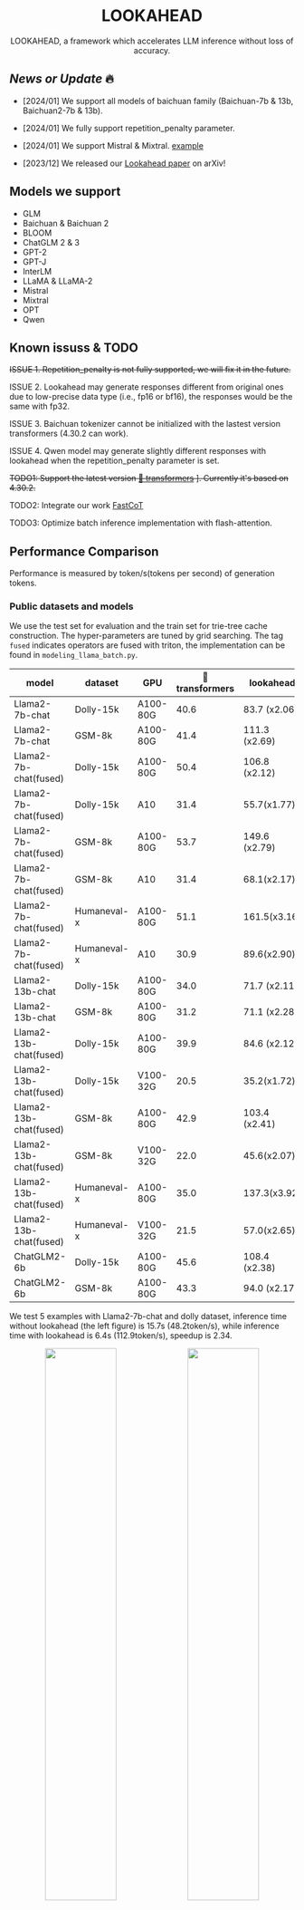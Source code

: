 

<h1 align="center">LOOKAHEAD</h1>


  
<p align="center">
   LOOKAHEAD, a framework which accelerates LLM inference without loss of accuracy.
</p>

<!-- [[Paper](https://arxiv.org/abs/2312.12728)] -->


## *News or Update* 🔥

- [2024/01] We support all models of baichuan family (Baichuan-7b & 13b, Baichuan2-7b & 13b).

- [2024/01] We fully support repetition_penalty parameter.

- [2024/01] We support Mistral & Mixtral. [example](https://github.com/alipay/PainlessInferenceAcceleration/blob/main/lookahead/examples/mixtral_example.py)

- [2023/12] We released our [Lookahead paper](https://arxiv.org/abs/2312.12728) on arXiv!



## Models we support 

- GLM
- Baichuan & Baichuan 2 
- BLOOM
- ChatGLM 2 & 3 
- GPT-2
- GPT-J
- InterLM
- LLaMA & LLaMA-2
- Mistral
- Mixtral 
- OPT
- Qwen

## Known issuss & TODO

<del> ISSUE 1. Repetition_penalty is not fully supported, we will fix it in the future.  </del>

ISSUE 2. Lookahead may generate responses different from original ones due to low-precise data type (i.e., fp16 or bf16), the responses would be the same with fp32.

ISSUE 3. Baichuan tokenizer cannot be initialized with the lastest version transformers (4.30.2 can work).

ISSUE 4. Qwen model may generate slightly different responses with lookahead when the repetition_penalty parameter is set.

<del> TODO1: Support the latest version  [🤗 transformers](https://github.com/huggingface/transformers) ]. Currently it's based on 4.30.2. </del>

TODO2: Integrate our work [FastCoT](https://arxiv.org/pdf/2311.08263.pdf)

TODO3: Optimize batch inference implementation with flash-attention.


## Performance Comparison

Performance is measured by token/s(tokens per second) of generation tokens.

### Public datasets and models

We use the test set for evaluation and the train set for trie-tree cache construction. The hyper-parameters are tuned by grid searching. The tag `fused` indicates operators are fused with triton, the implementation can be found in `modeling_llama_batch.py`.

| model                  | dataset     | GPU      | 🤗 transformers | lookahead    |
|------------------------|-------------|----------|-----------------|--------------|
| Llama2-7b-chat         | Dolly-15k   | A100-80G | 40.6            | 83.7 (x2.06)  |
| Llama2-7b-chat         | GSM-8k      | A100-80G | 41.4            | 111.3 (x2.69) |
| Llama2-7b-chat(fused)  | Dolly-15k   | A100-80G | 50.4            | 106.8 (x2.12) |
| Llama2-7b-chat(fused)  | Dolly-15k   | A10      | 31.4            | 55.7(x1.77) |
| Llama2-7b-chat(fused)  | GSM-8k      | A100-80G | 53.7            | 149.6 (x2.79) |
| Llama2-7b-chat(fused)  | GSM-8k      | A10      | 31.4            | 68.1(x2.17) |
| Llama2-7b-chat(fused)  | Humaneval-x | A100-80G | 51.1             | 161.5(x3.16) |
| Llama2-7b-chat(fused)  | Humaneval-x      | A10      | 30.9            | 89.6(x2.90) |
| Llama2-13b-chat        | Dolly-15k   | A100-80G | 34.0            | 71.7 (x2.11)  |
| Llama2-13b-chat        | GSM-8k      | A100-80G | 31.2            | 71.1 (x2.28)  |
| Llama2-13b-chat(fused) | Dolly-15k   | A100-80G | 39.9            | 84.6 (x2.12)  |
| Llama2-13b-chat(fused) | Dolly-15k   | V100-32G | 20.5            | 35.2(x1.72)  |
| Llama2-13b-chat(fused) | GSM-8k      | A100-80G | 42.9            | 103.4 (x2.41) |
| Llama2-13b-chat(fused) | GSM-8k      | V100-32G | 22.0            | 45.6(x2.07) |
| Llama2-13b-chat(fused) | Humaneval-x   | A100-80G | 35.0            | 137.3(x3.92)  |
| Llama2-13b-chat(fused) | Humaneval-x      | V100-32G | 21.5            | 57.0(x2.65) |
| ChatGLM2-6b            | Dolly-15k   | A100-80G | 45.6            | 108.4 (x2.38) |
| ChatGLM2-6b            | GSM-8k      | A100-80G | 43.3            | 94.0 (x2.17)  |


We test 5 examples with Llama2-7b-chat and dolly dataset, inference time without lookahead (the left figure) is 15.7s (48.2token/s), while inference time with lookahead is 6.4s (112.9token/s), speedup is 2.34.

[//]: # (![glm_without_lookahead]&#40;./lookahead/figures/llama_la_off.gif&#41;![glm_with_lookahead]&#40;./lookahead/figures/llama_la_on.gif&#41;)
[//]: # (<div align=center>)

[//]: # (<img src="./lookahead/figures/llama_la_off.gif" width="50%"><img src="./lookahead/figures/llama_la_on.gif" width="50%">)

[//]: # (</div>)
<div align=center>
<img src="https://github.com/alipay/PainlessInferenceAcceleration/blob/main/lookahead/figures/llama_la_off.gif" width="50%"><img src="https://github.com/alipay/PainlessInferenceAcceleration/blob/main/lookahead/figures/llama_la_on.gif" width="50%">
</div>



### Private datasets and models

We use the first 1000 samples for evaluation and the rest for trie-tree cache construction. The hyper-parameters are `decoding_length=128` and `branch_lenght=32`.

Our method could obtain significant acceleration in RAG (Retrieval Augmented Generation) scenarios. However, there is no real-life datasets available currently. Therefore, we only evaluate on our private datasets and models. 
AntGLM-10B is a LLM developed by Ant Group with [GLM](https://huggingface.co/THUDM/glm-10b-chinese) architecture. 

| model          | scenarios       | GPU | 🤗 transformers | Lookahead    |
|----------------|---------------|--|-----------------|--------------|
| AntGLM-10b     | Citizen Biz Agent     | A100-80G | 52.4            | 280.9(x5.36) |
| AntGLM-10b     | Citizen Biz Agent     | A10 | 20.3            | 105.1(x5.18) |
| AntGLM-10b     | Citizen Biz Agent     | V100-32G | 27.3            | 118.9(x4.36) |
| AntGLM-10b     | Enterprise Info QA    | A100-80G | 50.7            | 259.1(x5.11) |
| AntGLM-10b     | Health Suggestion     | A100-80G | 51.6            | 240.2(x4.66) |


[//]: # (![llama_without_lookahead]&#40;./lookahead/figures/glm_la_off.gif&#41;![llama_with_lookahead]&#40;./lookahead/figures/glm_la_on.gif&#41;)

We test 5 examples with AntGLM-10B and AntRag dataset, inference time without lookahead (the left figure) is 16.9s (33.8token/s), while inference time with lookahead is 3.9s (147.6token/s), speedup is 4.37.

[//]: # (<div align=center>)

[//]: # (<img src="./lookahead/figures/glm_la_off.gif" width="50%"><img src="./lookahead/figures/glm_la_on.gif" width="50%">)

[//]: # (</div>)

<div align=center>
<img src="https://github.com/alipay/PainlessInferenceAcceleration/blob/main/lookahead/figures/glm_la_off.gif" width="50%"><img src="https://github.com/alipay/PainlessInferenceAcceleration/blob/main/lookahead/figures/glm_la_on.gif" width="50%">
</div>

## Introduction

Our repo PIA (short for Painless Inference Acceleration) is used for LLM inference, it is based on [🤗 transformers](https://github.com/huggingface/transformers)  library.

- It uses an on-the-fly trie-tree cache to prepare hierarchical multi-branch drafts, without the demand for assist models (e.g., speculative decoding) or additional head training (e.g., block decoding). 
With the efficient hierarchical structure, we can lookahead tens fo branches, therefore significantly improve generated tokens in a forward pass.

- You can also benefit from our optimized fuesed operation kernels.

Note that our work is different from the other method named [lookahead decoding](https://github.com/hao-ai-lab/LookaheadDecoding). 


### Hierarchical multi-branch draft


![workflow](lookahead/figures/flow.png)


![mask](https://github.com/alipay/PainlessInferenceAcceleration/blob/main/lookahead/figures/dynamic.gif)


![construction](https://github.com/alipay/PainlessInferenceAcceleration/blob/main/lookahead/figures/trie_construct.gif)


![retrieve](https://github.com/alipay/PainlessInferenceAcceleration/blob/main/lookahead/figures/trie_retrieve.gif)


## Lincense

CC BY 4.0 (https://creativecommons.org/licenses/by/4.0/)

## Installation

1. Clone this repository and navigate to PainlessInferenceAcceleration
```
git clone https://github.com/alipay/PainlessInferenceAcceleration.git
cd PainlessInferenceAcceleration
```
2. Install Package
```
python setup.py install
```

## Quick Start


Below is an example for the simplest use of `lookahead` to inference:

```python

import torch
from transformers import AutoTokenizer


from lookahead.common.lookahead_cache import LookaheadCache
from lookahead.models.llama.modeling_llama import LlamaForCausalLM

model_dir = 'meta-llama/Llama-2-7b-chat-hf'
model = LlamaForCausalLM.from_pretrained(model_dir
                                         , cache_dir='./'
                                         , torch_dtype=torch.float16
                                         , low_cpu_mem_usage=True
                                         , device_map='auto'
                                         )
tokenizer = AutoTokenizer.from_pretrained(model_dir)

prompt = "Hello, I'm am conscious and"
inputs = tokenizer(prompt, return_tensors="pt")

output_ids = model.generate(input_ids=inputs.input_ids.cuda(),
                            attention_mask=inputs.attention_mask.cuda(),
                            max_new_tokens=256,
                            decoding_kwargs={'use_lookahead': True}
                            )
response = tokenizer.decode(output_ids[0].tolist())
print(f'{response=}')
```

To use `lookahead` with other models, we can run the scripts in the path `examples/`.
Each supported models are included and  can be used for correctness evaluation.

```shell
python [model name]_example.py
```

## Benchmarks

To evaluation speedup of `lookahead`, we can run the scripts in the path `benchmarks/`, the preprocess of datasets can be found in `benchmarks/preprocess_sample.py`. 

To inspect running details of lookahead, we can turn on `return_dict_in_generate`, i.e.,

```python
outputs = model.generate(...,
                        return_dict_in_generate=True
                        )
output_ids = outputs.sequences
kwargs = outputs.kwargs
# edls: short for effective decoding lengths, i.e., generate token count in a forward, therefore edls always >=1 ( even without lookahead, we will generate one token in a forward, so edls=1)
edls = kwargs['edls']
# dls: short of decoding lengths, i.e., token count in a forward, always >= 1. Note that it is set to 1 intead of prompt length in the prefill stage.
dls = kwargs['dls']
# fts: short for forward time(s), the first is the prefill time and others are decoding times.
fts = kwargs['fts']
#qts: short of query time(s), i.e., the time for retrieving a sub trie tree.
qts = kwargs['qts']
```


## Customize Model

<details>

<summary>To support a customize model, usually we only need add a few lines, here is a example for supporting Llama: </summary>

```python

from lookahead.common.pretrained_model import LookaheadPreTrainedModel
class LlamaPreTrainedModel(LookaheadPreTrainedModel):
    '''
    other code
    '''

class LlamaModel(LlamaPreTrainedModel):

    '''
    other code
    '''

    def forward(
            self,
            input_ids: torch.LongTensor = None,
            attention_mask: Optional[torch.Tensor] = None,
            position_ids: Optional[torch.LongTensor] = None,
            past_key_values: Optional[List[torch.FloatTensor]] = None,
            inputs_embeds: Optional[torch.FloatTensor] = None,
            use_cache: Optional[bool] = None,
            output_attentions: Optional[bool] = None,
            output_hidden_states: Optional[bool] = None,
            return_dict: Optional[bool] = None,
    ) -> Union[Tuple, BaseModelOutputWithPast]:

        '''
        other code
        '''

        """
        NOTE: adapt for lookahead
        lookahead always use a rank-4 tensor for attention_mask, then a minimum adaption for lookahead is routed by the rank,
        Lookahead: generate position_ids from attention_masks and set zero elements of the mask to -inf 
        """
        if attention_mask is not None and len(attention_mask.shape) == 4:
            # with lookahead
            position_ids = torch.sum(attention_mask, dim=-1).squeeze(1) - 1
            attention_mask = (1.0-attention_mask.to(inputs_embeds.dtype)) * torch.finfo(inputs_embeds.dtype).min
        else:
            # without lookahead, reuse the original code lines
            if position_ids is None:
                device = input_ids.device if input_ids is not None else inputs_embeds.device
                position_ids = torch.arange(
                    past_key_values_length, seq_length + past_key_values_length, dtype=torch.long, device=device
                )
                position_ids = position_ids.unsqueeze(0).view(-1, seq_length)
            else:
                position_ids = position_ids.view(-1, seq_length).long()

            if attention_mask is None:
                attention_mask = torch.ones(
                    (batch_size, seq_length_with_past), dtype=torch.bool, device=inputs_embeds.device
                )
            attention_mask = self._prepare_decoder_attention_mask(
                attention_mask, (batch_size, seq_length), inputs_embeds, past_key_values_length
            )
```

Note that the above adaption can not be used for batch inference, as generated token length of different samples may be varied. Adaption for batch 
inference can be found in `models/modeling_glm_batch.py` or `models/modeling_llama_batch.py`. `Flash-attention` enhanced batch inference is on developing.

</details>


<!-- ## Supported Models

We currently support a range of models, including Llama, OPT, Bloom, GPTJ, GPT2, Baichuan, ChatGLM, GLM, and Qwen. We welcome contributions to extend support to additional models.  -->

## Tests

Tests can be run with:
```shell
cd lookahead
pytest tests/ -s
```


## Citations

@inproceedings{10.1145/3637528.3671614,
author = {Zhao, Yao and Xie, Zhitian and Liang, Chen and Zhuang, Chenyi and Gu, Jinjie},
title = {Lookahead: An Inference Acceleration Framework for Large Language Model with Lossless Generation Accuracy},
year = {2024},
isbn = {9798400704901},
publisher = {Association for Computing Machinery},
doi = {10.1145/3637528.3671614},
booktitle = {Proceedings of the 30th ACM SIGKDD Conference on Knowledge Discovery and Data Mining},
pages = {6344–6355},
series = {KDD '24}
}


